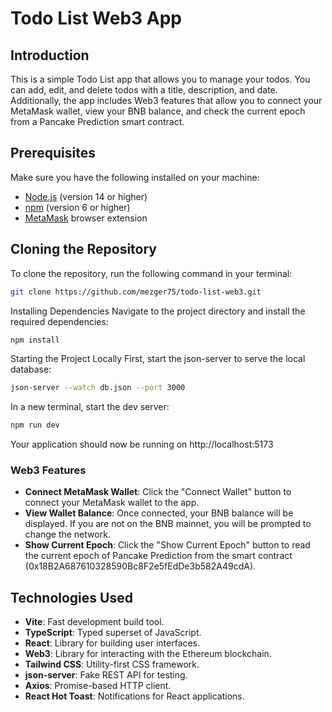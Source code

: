 # Todo List Web3 App

## Introduction

This is a simple Todo List app that allows you to manage your todos. You can add, edit, and delete todos with a title, description, and date. Additionally, the app includes Web3 features that allow you to connect your MetaMask wallet, view your BNB balance, and check the current epoch from a Pancake Prediction smart contract.

## Prerequisites

Make sure you have the following installed on your machine:

- [Node.js](https://nodejs.org/en/download/) (version 14 or higher)
- [npm](https://www.npmjs.com/get-npm) (version 6 or higher)
- [MetaMask](https://metamask.io/) browser extension

## Cloning the Repository

To clone the repository, run the following command in your terminal:

```bash
git clone https://github.com/mezger75/todo-list-web3.git
```

Installing Dependencies
Navigate to the project directory and install the required dependencies:

```bash
npm install
```

Starting the Project Locally
First, start the json-server to serve the local database:

```bash
json-server --watch db.json --port 3000
```

In a new terminal, start the dev server:

```bash
npm run dev
```

Your application should now be running on http://localhost:5173

### Web3 Features

- **Connect MetaMask Wallet**: Click the "Connect Wallet" button to connect your MetaMask wallet to the app.
- **View Wallet Balance**: Once connected, your BNB balance will be displayed. If you are not on the BNB mainnet, you will be prompted to change the network.
- **Show Current Epoch**: Click the "Show Current Epoch" button to read the current epoch of Pancake Prediction from the smart contract (0x18B2A687610328590Bc8F2e5fEdDe3b582A49cdA).

## Technologies Used

- **Vite**: Fast development build tool.
- **TypeScript**: Typed superset of JavaScript.
- **React**: Library for building user interfaces.
- **Web3**: Library for interacting with the Ethereum blockchain.
- **Tailwind CSS**: Utility-first CSS framework.
- **json-server**: Fake REST API for testing.
- **Axios**: Promise-based HTTP client.
- **React Hot Toast**: Notifications for React applications.
